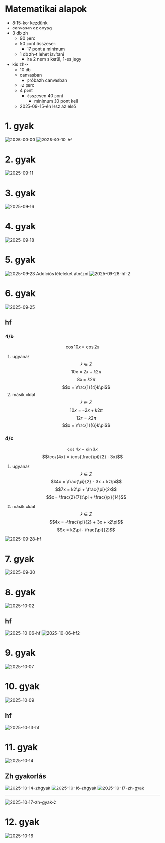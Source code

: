# Matematikai alapok

- 8:15-kor kezdünk
- canvason az anyag
- 3 db zh
    - 90 perc
    - 50 pont összesen
        - 17 pont a minimum
    - 1 db zh-t lehet javítani
        - ha 2 nem sikerül, 1-es jegy
- kis zh-k
    - 10 db
    - canvasban
        - próbazh canvasban
    - 12 perc
    - 4 pont
        - összesen 40 pont
            - minimum 20 pont kell
    - 2025-09-15-én lesz az első

# 1. gyak

![2025-09-09](2025-09-09.svg)
![2025-09-10-hf](2025-09-10-hf.svg)

# 2. gyak

![2025-09-11](2025-09-11.svg)

# 3. gyak

![2025-09-16](2025-09-16.svg)

# 4. gyak

![2025-09-18](2025-09-18.svg)

# 5. gyak

![2025-09-23](2025-09-23.svg)
Addíciós tételeket átnézni
![2025-09-28-hf-2](2025-09-28-hf-2.svg)

# 6. gyak

![2025-09-25](2025-09-25.svg)

## hf

### 4/b

$$\cos{10x} = \cos{2x}$$

1. ugyanaz
    $$ k \in Z$$
    $$10x = 2x + k2\pi$$
    $$8x = k2\pi$$
    $$x = \frac{1}{4}k\pi$$
2. másik oldal
    $$k \in Z$$
    $$10x = -2x + k2\pi$$
    $$12x = k2\pi$$
    $$x = \frac{1}{6}k\pi$$

### 4/c

$$\cos{4x} = \sin{3x}$$
$$\cos{4x} = \cos{\frac{\pi}{2} - 3x}$$

1. ugyanaz
    $$k \in Z$$
    $$4x = \frac{\pi}{2} - 3x + k2\pi$$
    $$7x = k2\pi + \frac{\pi}{2}$$
    $$x = \frac{2}{7}k\pi + \frac{\pi}{14}$$

2. másik oldal
    $$k \in Z$$
    $$4x = -\frac{\pi}{2} + 3x + k2\pi$$
    $$x = k2\pi - \frac{\pi}{2}$$

![2025-09-28-hf](2025-09-28-hf.svg)

# 7. gyak

![2025-09-30](2025-09-30.svg)

# 8. gyak

![2025-10-02](2025-10-02.svg)

## hf

![2025-10-06-hf](2025-10-06-hf.svg)
![2025-10-06-hf2](2025-10-06-hf2.svg)

# 9. gyak

![2025-10-07](2025-10-07.svg)

# 10. gyak

![2025-10-09](2025-10-09.svg)

## hf

![2025-10-13-hf](2025-10-13-hf.svg)

# 11. gyak

![2025-10-14](2025-10-14.svg)

## Zh gyakorlás

![2025-10-14-zhgyak](2025-10-14-zhgyak.svg)
![2025-10-16-zhgyak](2025-10-16-zhgyak.svg)
![2025-10-17-zh-gyak](2025-10-17-zh-gyak.svg)

---

![2025-10-17-zh-gyak-2](2025-10-17-zh-gyak-2.svg)

# 12. gyak

![2025-10-16](2025-10-16.svg)
